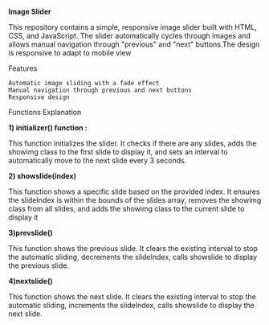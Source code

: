 **Image Slider**

This repository contains a simple, responsive image slider built with HTML, CSS, and JavaScript. The slider automatically cycles through images and allows manual navigation through "previous" and "next" buttons.The design is responsive to adapt to mobile view

Features

    Automatic image sliding with a fade effect
    Manual navigation through previous and next buttons
    Responsive design

Functions Explanation

**1) initializer() function :**

This function initializes the slider. It checks if there are any slides, 
adds the showimg class to the first slide to display it,
and sets an interval to automatically move to the next slide every 3 seconds.

**2) showslide(index)**

This function shows a specific slide based on the provided index. 
It ensures the slideIndex is within the bounds of the slides array, removes the showimg class from all slides,
and adds the showimg class to the current slide to display it

**3)prevslide()**

This function shows the previous slide. It clears the existing interval to stop the automatic sliding, 
decrements the slideIndex, calls showslide to display the previous slide.

**4)nextslide()**

This function shows the next slide. It clears the existing interval to stop the automatic sliding,
increments the slideIndex, calls showslide to display the next slide.


